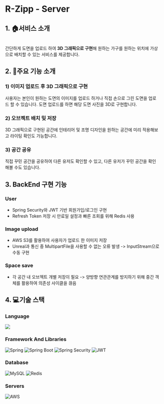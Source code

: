 # R-Zipp - Server

## 1. 🏠서비스 소개
<br/>
간단하게 도면을 업로드 하여 <strong>3D 그래픽으로 구현</strong>해 원하는 가구를 원하는 위치에 가상으로 배치할 수 있는 서비스를 제공합니다.


## 2. 📝주요 기능 소개

### 1) 이미지 업로드 후 3D 그래픽으로 구현
사용자는 본인이 원하는 도면의 이미지를 업로드 하거나 직접 손으로 그린 도면을 업로드 할 수 있습니다. 
도면 업로드를 하면 해당 도면 사진을 3D로 구현합니다. 

### 2) 오브젝트 배치 밎 저장
3D 그래픽으로 구현된 공간에 인테리어 및 조명 디자인을 원하는 공간에 미리 적용해보고 라이팅 확인도 가능합니다.

### 3) 공간 공유
직접 꾸민 공간을 공유하여 다른 유저도 확인할 수 있고, 다른 유저가 꾸민 공간을 확인해볼 수도 있습니다.


## 3. BackEnd 구현 기능
### User
- Spring Security와 JWT 기반 회원가입/로그인 구현
- Refresh Token 저장 시 만료일 설정과 빠른 조회를 위해 Redis 사용

### Image upload
- AWS S3를 활용하여 사용자가 업로드 한 이미지 저장
- Unreal과 통신 중 MultipartFile을 사용할 수 없는 오류 발생 -> InputStream으로 수동 구현

### Space save
- 각 공간 내 오브젝트 개별 저장이 필요 -> 양방향 연관관계를 방지하기 위해 중간 객체를 활용하여 의존성 사이클을 끊음


## 4. 💻기술 스택

### Language
<img src="https://img.shields.io/badge/java-007396?style=for-the-badge&logo=java&logoColor=white"> 

### Framework And Libraries
![Spring](https://img.shields.io/static/v1?style=for-the-badge&message=Spring&color=6DB33F&logo=Spring&logoColor=FFFFFF&label=)
![Spring Boot](https://img.shields.io/static/v1?style=for-the-badge&message=Spring+Boot&color=6DB33F&logo=Spring+Boot&logoColor=FFFFFF&label=)
![Spring Security](https://img.shields.io/static/v1?style=for-the-badge&message=Spring+Security&color=6DB33F&logo=Spring+Security&logoColor=FFFFFF&label=)
![JWT](https://img.shields.io/badge/JWT-black?style=for-the-badge&logo=JSON%20web%20tokens)


### Database
![MySQL](https://img.shields.io/badge/mysql-%2300f.svg?style=for-the-badge&logo=mysql&logoColor=white)
![Redis](https://img.shields.io/badge/redis-DC382D.svg?&style=for-the-badge&logo=redis&logoColor=white)


### Servers
![AWS](https://img.shields.io/badge/AWS-%23FF9900.svg?style=for-the-badge&logo=amazon-aws&logoColor=white)




